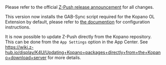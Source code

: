Please refer to the official [Z-Push release announcement](http://z-push.org/z-push-2-4-4-final-release/) for all
changes.

This version now installs the GAB-Sync script required for the Kopano OL Extension by default, please refer to [the documention](https://wiki.z-hub.io/x/z4Aa) for configuration instructions.

It is now possible to update Z-Push directly from the Kopano repository. This can be done from the `App Settings` option in the App Center. See https://wiki.z-hub.io/display/K4U/Updating+Kopano+packages+directly+from+the+Kopano+download+server for more details.
